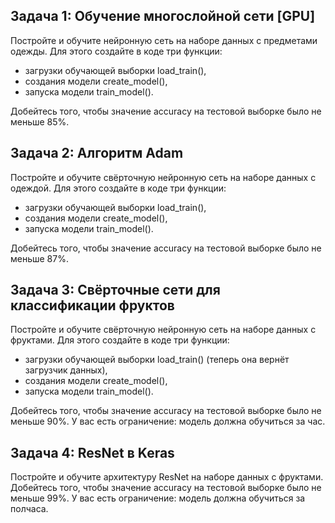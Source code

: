 ## Задача 1: Обучение многослойной сети [GPU]

Постройте и обучите нейронную сеть на наборе данных с предметами одежды. Для этого создайте в коде три функции:
- загрузки обучающей выборки load_train(),
- создания модели create_model(),
- запуска модели train_model().

Добейтесь того, чтобы значение accuracy на тестовой выборке было не меньше 85%.

## Задача 2: Алгоритм Adam

Постройте и обучите свёрточную нейронную сеть на наборе данных с одеждой. Для этого создайте в коде три функции:
- загрузки обучающей выборки load_train(),
- создания модели create_model(),
- запуска модели train_model().

Добейтесь того, чтобы значение accuracy на тестовой выборке было не меньше 87%.

## Задача 3: Свёрточные сети для классификации фруктов

Постройте и обучите свёрточную нейронную сеть на наборе данных с фруктами. Для этого создайте в коде три функции:
- загрузки обучающей выборки load_train() (теперь она вернёт загрузчик данных),
- создания модели create_model(),
- запуска модели train_model().

Добейтесь того, чтобы значение accuracy на тестовой выборке было не меньше 90%.
У вас есть ограничение: модель должна обучиться за час.

## Задача 4: ResNet в Keras

Постройте и обучите архитектуру ResNet на наборе данных с фруктами. Добейтесь того, чтобы значение accuracy на тестовой выборке было не меньше 99%.
У вас есть ограничение: модель должна обучиться за полчаса.

